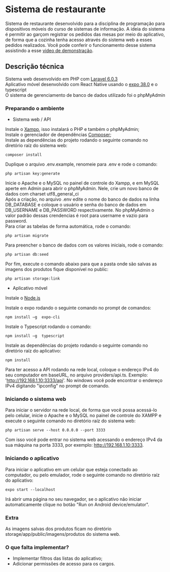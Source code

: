 # Sistema de restaurante

Sistema de restaurante desenvolvido para a disciplina de programação para dispositivos móveis do curso de sistemas de informação. A ideia do sistema é permitir ao garçom registrar os pedidos das mesas por meio do aplicativo, de forma que a cozinha tenha acesso através do sistema web a esses pedidos realizados. Você pode conferir o funcionamento desse sistema assistindo a esse [video de demonstração](https://youtu.be/6SD4YR1-1Gs).

## Descrição técnica

Sistema web desenvolvido em PHP com [Laravel 6.0.3](https://laravel.com/docs/6.x/) <br/>
Aplicativo móvel desenvolvido com React Native usando o [expo 38.0](https://docs.expo.io/) e o typescript <br/>
O sistema de gerenciamento de banco de dados utilizado foi o phpMyAdmin

### Preparando o ambiente

* Sistema web / API <br/>

Instale o [Xampp](https://www.apachefriends.org/pt_br/index.html), isso instalará o PHP e também o phpMyAdmin; <br/>
Instale o gerenciador de dependências [Composer](https://getcomposer.org/download/); <br/>
Instale as dependências do projeto rodando o seguinte comando no diretório raíz do sistema web:
```
composer install
```
Duplique o arquivo .env.example, renomeie para .env e rode o comando:
```
php artisan key:generate
```
Inicie o Apache e o MySQL no painel de controle do Xampp, e em MySQL aperte em Admin para abrir o phpMyAdmin. Nele, crie um novo banco de dados com charset utf8_general_ci <br/>
Após a criação, no arquivo .env edite o nome do banco de dados na linha DB_DATABASE e coloque o usuário e senha do banco de dados em DB_USERNAME e DB_PASSWORD respectivamente. No phpMyAdmin o valor padrão dessas crendencias é root para username e vazio para password.<br/>
Para criar as tabelas de forma automática, rode o comando:
```
php artisan migrate
```
Para preencher o banco de dados com os valores iniciais, rode o comando:
```
php artisan db:seed
```
Por fim, execute o comando abaixo para que a pasta onde são salvas as imagens dos produtos fique disponível no public:
```
php artisan storage:link
```

* Aplicativo móvel <br/>

Instale o [Node.js](https://nodejs.org/en/) <br />

Instale o expo rodando o seguinte comando no prompt de comandos: 
```
npm install –g  expo-cli
```

Instale o Typescript rodando o comando:
```
npm install –g  typescript
```

Instale as dependências do projeto rodando o seguinte comando no diretório raíz do aplicativo:
```
npm install
```

Para ter acesso a API rodando na rede local, coloque o endereço IPv4 do seu computador em baseURL, no arquivo providers/api.ts. Exemplo: 'http://192.168.1.10:3333/api'. No windows você pode encontrar o endereço IPv4 digitando "ipconfig" no prompt de comando.


### Iniciando o sistema web

Para iniciar o servidor na rede local, de forma que você possa acessá-lo pelo celular, inicie o Apache e o MySQL no painel de controle do XAMPP e execute o seguinte comando no diretório raíz do sistema web: <br/>
```
php artisan serve --host 0.0.0.0 --port 3333
```
Com isso você pode entrar no sistema web acessando o endereço IPv4 da sua máquina na porta 3333, por exemplo: http://192.168.1.10:3333.

### Iniciando o aplicativo

Para iniciar o aplicativo em um celular que esteja conectado ao computador, ou pelo emulador, rode o seguinte comando no diretório raíz do aplicativo:
```
expo start --localhost
```
Irá abrir uma página no seu navegador, se o aplicativo não iniciar automaticamente clique no botão "Run on Android device/emulator".

### Extra

As imagens salvas dos produtos ficam no diretório storage/app/public/imagens/produtos do sistema web.

### O que falta implementar?

- Implementar filtros das listas do aplicativo;
- Adicionar permissões de acesso para os cargos.